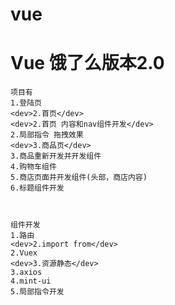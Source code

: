 # vue

<h1>Vue 饿了么版本2.0</h1>

	项目有
	1.登陆页
	<dev>2.首页</dev>
	<dev>2.首页 内容和nav组件开发</dev>
	2.局部指令 拖拽效果
	<dev>3.商品页</dev>
	3.商品重新开发并开发组件
	4.购物车组件
	5.商店页面并开发组件(头部，商店内容)
	6.标题组件开发



	组件开发
	1.路由
	<dev>2.import from</dev>
	2.Vuex
	<dev>3.资源静态</dev>
	3.axios
	4.mint-ui
	5.局部指令开发
